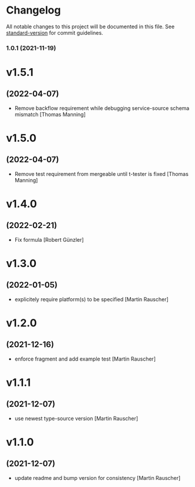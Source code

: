 # Changelog

All notable changes to this project will be documented in this file. See [standard-version](https://github.com/conventional-changelog/standard-version) for commit guidelines.

### 1.0.1 (2021-11-19)

# v1.5.1
## (2022-04-07)

* Remove backflow requirement while debugging service-source schema mismatch [Thomas Manning]

# v1.5.0
## (2022-04-07)

* Remove test requirement from mergeable until t-tester is fixed [Thomas Manning]

# v1.4.0
## (2022-02-21)

* Fix formula [Robert Günzler]

# v1.3.0
## (2022-01-05)

* explicitely require platform(s) to be specified [Martin Rauscher]

# v1.2.0
## (2021-12-16)

* enforce fragment and add example test [Martin Rauscher]

# v1.1.1
## (2021-12-07)

* use newest type-source version [Martin Rauscher]

# v1.1.0
## (2021-12-07)

* update readme and bump version for consistency [Martin Rauscher]
